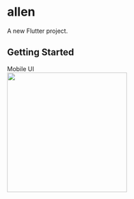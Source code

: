 # allen

A new Flutter project.

## Getting Started

Mobile UI</br>
<img src= 'https://github.com/user-attachments/assets/d6e9b530-761b-481d-857d-c23d85551300' width=280/>
